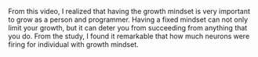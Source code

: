 From this video, I realized that having the growth mindset is very important to grow as a person and programmer. Having a fixed mindset can not only limit your growth, but it can deter you from succeeding from anything that you do. From the study, I found it remarkable that how much neurons were firing for individual with growth mindset. 